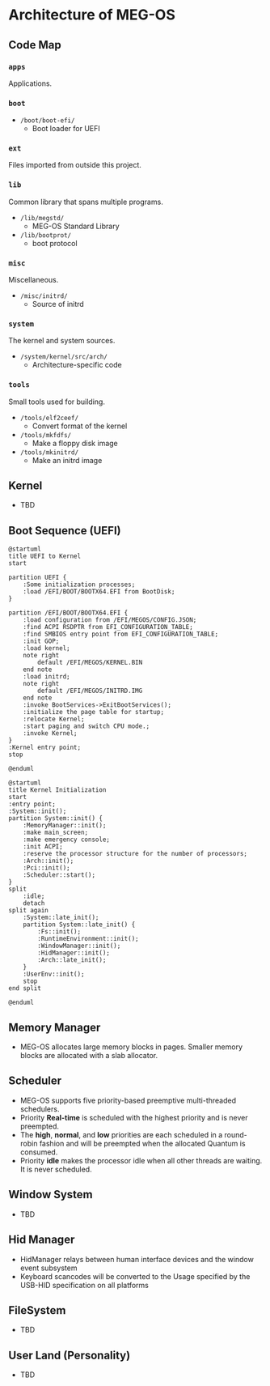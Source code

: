 # Architecture of MEG-OS

## Code Map

### `apps`

Applications.

### `boot`

- `/boot/boot-efi/`
  - Boot loader for UEFI

### `ext`

Files imported from outside this project.

### `lib`

Common library that spans multiple programs.

- `/lib/megstd/`
  - MEG-OS Standard Library
- `/lib/bootprot/`
  - boot protocol

### `misc`

Miscellaneous.

- `/misc/initrd/`
  - Source of initrd

### `system`

The kernel and system sources.

- `/system/kernel/src/arch/`
  - Architecture-specific code

### `tools`

Small tools used for building.

- `/tools/elf2ceef/`
  - Convert format of the kernel
- `/tools/mkfdfs/`
  - Make a floppy disk image
- `/tools/mkinitrd/`
  - Make an initrd image

## Kernel

- TBD

## Boot Sequence (UEFI)

``` plantuml
@startuml
title UEFI to Kernel
start

partition UEFI {
    :Some initialization processes;
    :load /EFI/BOOT/BOOTX64.EFI from BootDisk;
}

partition /EFI/BOOT/BOOTX64.EFI {
    :load configuration from /EFI/MEGOS/CONFIG.JSON;
    :find ACPI RSDPTR from EFI_CONFIGURATION_TABLE;
    :find SMBIOS entry point from EFI_CONFIGURATION_TABLE;
    :init GOP;
    :load kernel;
    note right
        default /EFI/MEGOS/KERNEL.BIN
    end note
    :load initrd;
    note right
        default /EFI/MEGOS/INITRD.IMG
    end note
    :invoke BootServices->ExitBootServices();
    :initialize the page table for startup;
    :relocate Kernel;
    :start paging and switch CPU mode.;
    :invoke Kernel;
}
:Kernel entry point;
stop

@enduml
```

``` plantuml
@startuml
title Kernel Initialization
start
:entry point;
:System::init();
partition System::init() {
    :MemoryManager::init();
    :make main_screen;
    :make emergency console;
    :init ACPI;
    :reserve the processor structure for the number of processors;
    :Arch::init();
    :Pci::init();
    :Scheduler::start();
}
split 
    :idle;
    detach
split again
    :System::late_init();
    partition System::late_init() {
        :Fs::init();
        :RuntimeEnvironment::init();
        :WindowManager::init();
        :HidManager::init();
        :Arch::late_init();
    }
    :UserEnv::init();
    stop
end split

@enduml
```


## Memory Manager

- MEG-OS allocates large memory blocks in pages. Smaller memory blocks are allocated with a slab allocator.

## Scheduler

- MEG-OS supports five priority-based preemptive multi-threaded schedulers.
- Priority **Real-time** is scheduled with the highest priority and is never preempted.
- The **high**, **normal**, and **low** priorities are each scheduled in a round-robin fashion and will be preempted when the allocated Quantum is consumed.
- Priority **idle** makes the processor idle when all other threads are waiting. It is never scheduled.

## Window System

- TBD

## Hid Manager

- HidManager relays between human interface devices and the window event subsystem
- Keyboard scancodes will be converted to the Usage specified by the USB-HID specification on all platforms

## FileSystem

- TBD

## User Land (Personality)

- TBD
